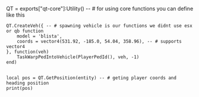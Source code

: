 
QT = exports["qt-core"]:Utility() -- # for using core functions you can define like this 

    QT.CreateVeh({ -- # spawning vehicle is our functions we didnt use esx or qb function
        model = 'blista',
        coords = vector4(531.92, -185.0, 54.04, 358.96), -- # supports vector4
    }, function(veh)
        TaskWarpPedIntoVehicle(PlayerPedId(), veh, -1)
    end)

    
    local pos = QT.GetPosition(entity) -- # geting player coords and heading position
    print(pos)


